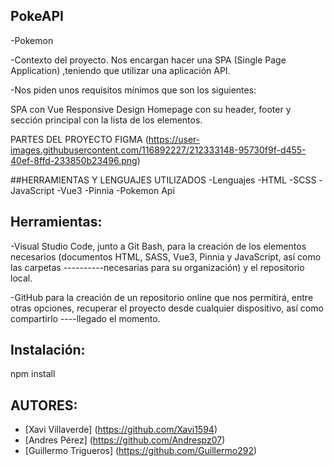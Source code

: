 ## PokeAPI

-Pokemon

-Contexto del proyecto. Nos encargan hacer una SPA (Single Page Application) ,teniendo que utilizar una aplicación API.

-Nos piden unos requisitos mínimos que son los siguientes:

SPA con Vue
Responsive Design
Homepage con su header, footer y sección principal con la lista de los elementos.

PARTES DEL PROYECTO
FIGMA
(https://user-images.githubusercontent.com/116892227/212333148-95730f9f-d455-40ef-8ffd-233850b23496.png)

##HERRAMIENTAS Y LENGUAJES UTILIZADOS
-Lenguajes
-HTML
-SCSS
-JavaScript
-Vue3
-Pinnia
-Pokemon Api
## Herramientas:
-Visual Studio Code, junto a Git Bash, para la creación de los elementos necesarios (documentos HTML, SASS, Vue3, Pinnia y JavaScript, así como las carpetas ----------necesarias para su organización) y el repositorio local.

-GitHub para la creación de un repositorio online que nos permitirá, entre otras opciones, recuperar el proyecto desde cualquier dispositivo, así como compartirlo ----llegado el momento.

## Instalación:
npm install

## AUTORES:
- [Xavi Villaverde] (https://github.com/Xavi1594)
- [Andres Pérez] (https://github.com/Andrespz07)
- [Guillermo Trigueros] (https://github.com/Guillermo292)

